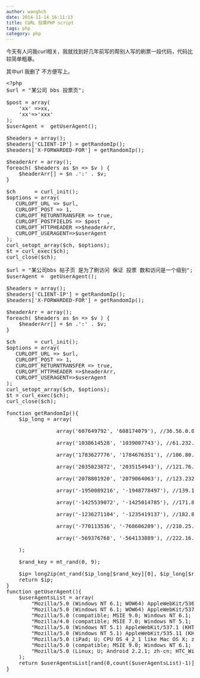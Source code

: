 ```yaml
---
author: wanghch
date: 2014-11-14 16:11:13
title: CURL 投票PHP script
tags: php
category: php
---
```


今天有人问我curl相关，我就找到好几年前写的帮别人写的刷票一段代码，代码比较简单粗暴。

其中url 我删了 不方便写上。
<pre class="lang:php decode:true crayon-selected" title="curl 投票">&lt;?php
$url = "某公司 bbs 投票页";

$post = array(
    'xx' =&gt;xx,
    'xx'=&gt;'xxx'
);
$userAgent =  getUserAgent();

$headers = array();
$headers['CLIENT-IP'] = getRandomIp();
$headers['X-FORWARDED-FOR'] = getRandomIp();

$headerArr = array();
foreach( $headers as $n =&gt; $v ) {
    $headerArr[] = $n .':' . $v;
}

$ch      = curl_init();
$options = array(
   CURLOPT_URL =&gt; $url,
   CURLOPT_POST =&gt; 1,
   CURLOPT_RETURNTRANSFER =&gt; true,
   CURLOPT_POSTFIELDS =&gt; $post  ,
   CURLOPT_HTTPHEADER =&gt;$headerArr,
   CURLOPT_USERAGENT=&gt;$userAgent
);
curl_setopt_array($ch, $options);
$t = curl_exec($ch);
curl_close($ch);

$url = "某公司bbs 帖子页 是为了刷访问 保证 投票 数和访问是一个级别";
$userAgent =  getUserAgent();

$headers = array();
$headers['CLIENT-IP'] = getRandomIp();
$headers['X-FORWARDED-FOR'] = getRandomIp();

$headerArr = array();
foreach( $headers as $n =&gt; $v ) {
    $headerArr[] = $n .':' . $v;
}

$ch      = curl_init();
$options = array(
   CURLOPT_URL =&gt; $url,
   CURLOPT_POST =&gt; 1,
   CURLOPT_RETURNTRANSFER =&gt; true,
   CURLOPT_HTTPHEADER =&gt;$headerArr,
   CURLOPT_USERAGENT=&gt;$userAgent
);
curl_setopt_array($ch, $options);
$t = curl_exec($ch);
curl_close($ch);

function getRandomIp(){
    $ip_long = array(

                array('607649792', '608174079'), //36.56.0.0-36.63.255.255

                array('1038614528', '1039007743'), //61.232.0.0-61.237.255.255

                array('1783627776', '1784676351'), //106.80.0.0-106.95.255.255

                array('2035023872', '2035154943'), //121.76.0.0-121.77.255.255

                array('2078801920', '2079064063'), //123.232.0.0-123.235.255.255

                array('-1950089216', '-1948778497'), //139.196.0.0-139.215.255.255

                array('-1425539072', '-1425014785'), //171.8.0.0-171.15.255.255

                array('-1236271104', '-1235419137'), //182.80.0.0-182.92.255.255

                array('-770113536', '-768606209'), //210.25.0.0-210.47.255.255

                array('-569376768', '-564133889'), //222.16.0.0-222.95.255.255

    );

    $rand_key = mt_rand(0, 9);

    $ip= long2ip(mt_rand($ip_long[$rand_key][0], $ip_long[$rand_key][1]));
    return $ip;
}
function getUserAgent(){
    $userAgentsList = array(
        "Mozilla/5.0 (Windows NT 6.1; WOW64) AppleWebKit/536.11 (KHTML, like Gecko) Chrome/20.0.1132.11 TaoBrowser/2.0 Safari/536.11",//taobao
        "Mozilla/5.0 (Windows NT 6.1; WOW64) AppleWebKit/537.1 (KHTML, like Gecko) Chrome/21.0.1180.71 Safari/537.1 LBBROWSER",//liebao
        "Mozilla/5.0 (compatible; MSIE 9.0; Windows NT 6.1; WOW64; Trident/5.0; SLCC2; .NET CLR 2.0.50727; .NET CLR 3.5.30729; .NET CLR 3.0.30729; Media Center PC 6.0; .NET4.0C; .NET4.0E; QQBrowser/7.0.3698.400) ",//QQ
        "Mozilla/4.0 (compatible; MSIE 7.0; Windows NT 5.1; Trident/4.0; SV1; QQDownload 732; .NET4.0C; .NET4.0E; 360SE) ",//360
        "Mozilla/5.0 (Windows NT 5.1) AppleWebKit/537.1 (KHTML, like Gecko) Chrome/21.0.1180.89 Safari/537.1",//
        "Mozilla/5.0 (Windows NT 5.1) AppleWebKit/535.11 (KHTML, like Gecko) Chrome/17.0.963.84 Safari/535.11 SE 2.X MetaSr 1.0",//sougou
        "Mozilla/5.0 (iPad; U; CPU OS 4_2_1 like Mac OS X; zh-cn) AppleWebKit/533.17.9 (KHTML, like Gecko) Version/5.0.2 Mobile/8C148 Safari/6533.18.5",//ipad
        "Mozilla/5.0 (compatible; MSIE 9.0; Windows NT 6.1; Win64; x64; Trident/5.0)",
        "Mozilla/5.0 (Linux; U; Android 2.2.1; zh-cn; HTC_Wildfire_A3333 Build/FRG83D) AppleWebKit/533.1 (KHTML, like Gecko) Version/4.0 Mobile Safari/533.1"
    );
    return $userAgentsList[rand(0,count($userAgentsList)-1)];
}</pre>
&nbsp;